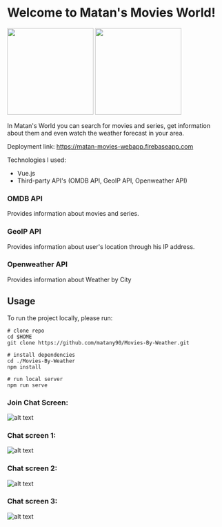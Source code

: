 # Welcome to Matan's Movies World!

<p float="left">
  <img src="https://imgur.com/tQSs7kp.png" width="200">
  <img src="https://image.flaticon.com/icons/png/512/3439/3439699.png" width="200">
</p>

In Matan's World you can search for movies and series, get information about them and even watch the weather forecast in your area.

Deployment link:
https://matan-movies-webapp.firebaseapp.com

Technologies I used:
- Vue.js
- Third-party API's (OMDB API, GeoIP API, Openweather API)

### OMDB API
Provides information about movies and series.

### GeoIP API
Provides information about user's location through his IP address.

### Openweather API
Provides information about Weather by City

## Usage
To run the project locally, please run:

```shell
# clone repo
cd $HOME
git clone https://github.com/matany90/Movies-By-Weather.git

# install dependencies
cd ./Movies-By-Weather
npm install

# run local server
npm run serve
```

### Join Chat Screen:
![alt text](https://imgur.com/1bcg7CR.png)

### Chat screen 1:
![alt text](https://imgur.com/hBy8NY7.png)

### Chat screen 2:
![alt text](https://imgur.com/HQlfjAt.png)

### Chat screen 3:
![alt text](https://imgur.com/n7hGFAi.png)



